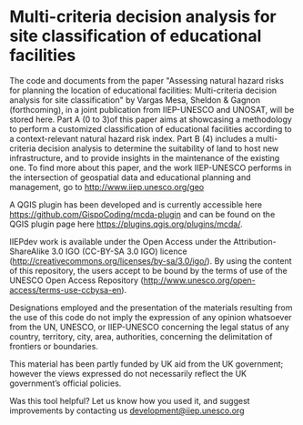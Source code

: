 # Multi-criteria decision analysis for site classification of educational facilities

The code and documents from the paper "Assessing natural hazard risks for planning the location of educational facilities: Multi-criteria decision analysis for site classification" by Vargas Mesa, Sheldon & Gagnon (forthcoming), in a joint publication from IIEP-UNESCO and UNOSAT, will be stored here. Part A (0 to 3)of this paper aims at showcasing a methodology to perform a customized classification of educational facilities according to a context-relevant natural hazard risk index. Part B (4) includes a multi-criteria decision analysis to determine the suitability of land to host new infrastructure, and to provide insights in the maintenance of the existing one. To find more about this paper, and the work IIEP-UNESCO performs in the intersection of geospatial data and educational planning and management, go to http://www.iiep.unesco.org/geo

A QGIS plugin has been developed and is currently accessible here https://github.com/GispoCoding/mcda-plugin and can be found on the QGIS plugin page here https://plugins.qgis.org/plugins/mcda/. 

IIEPdev work is available under the Open Access under the Attribution-ShareAlike 3.0 IGO (CC-BY-SA 3.0 IGO) licence (http://creativecommons.org/licenses/by-sa/3.0/igo/). By using the content of this repository, the users accept to be bound by the terms of use of the UNESCO Open Access Repository (http://www.unesco.org/open-access/terms-use-ccbysa-en).

Designations employed and the presentation of the materials resulting from the use of this code do not imply the expression of any opinion whatsoever from the UN, UNESCO, or IIEP-UNESCO concerning the legal status of any country, territory, city, area, authorities, concerning the delimitation of frontiers or boundaries.

This material has been partly funded by UK aid from the UK government; however the views expressed do not necessarily reflect the UK government’s official policies.

Was this tool helpful? Let us know how you used it, and suggest improvements by contacting us development@iiep.unesco.org
